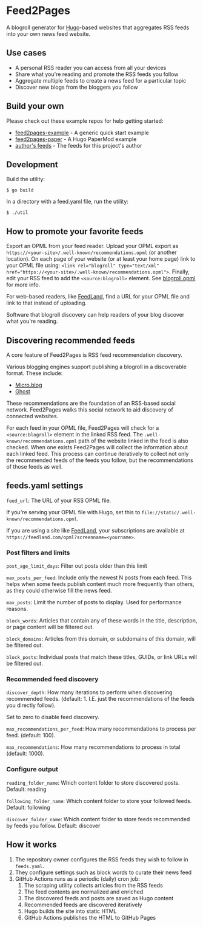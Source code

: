 # Feed2Pages

A blogroll generator for [Hugo](https://gohugo.io/)-based websites that aggregates RSS feeds into your own news feed website.


## Use cases

* A personal RSS reader you can access from all your devices
* Share what you're reading and promote the RSS feeds you follow
* Aggregate multiple feeds to create a news feed for a particular topic
* Discover new blogs from the bloggers you follow


## Build your own

Please check out these example repos for help getting started:

* [feed2pages-example](https://github.com/ralexander-phi/feed2pages-demo) - A generic quick start example
* [feed2pages-paper](https://github.com/ralexander-phi/feed2Pages-paper) - A Hugo PaperMod example
* [author's feeds](https://github.com/ralexander-phi/feeds) - The feeds for this project's author


## Development

Build the utility:

    $ go build

In a directory with a feed.yaml file, run the utility:

    $ ./util


## How to promote your favorite feeds

Export an OPML from your feed reader.
Upload your OPML export as `https://<your-site>/.well-known/recommendations.opml` (or another location).
On each page of your website (or at least your home page) link to your OPML file using: `<link rel="blogroll" type="text/xml" href="https://<your-site>/.well-known/recommendations.opml">`.
Finally, edit your RSS feed to add the `<source:blogroll>` element.
See [blogroll.opml](https://opml.org/blogroll.opml) for more info.

For web-based readers, like [FeedLand](https://feedland.com), find a URL for your OPML file and link to that instead of uploading.

Software that blogroll discovery can help readers of your blog discover what you're reading.


## Discovering recommended feeds

A core feature of Feed2Pages is RSS feed recommendation discovery.

Various blogging engines support publishing a blogroll in a discoverable format.
These include:

* [Micro.blog](https://www.manton.org/2024/03/11/recommendations-and-blogrolls.html)
* [Ghost](https://ghost.org/docs/recommendations/)

These recommendations are the foundation of an RSS-based social network.
Feed2Pages walks this social network to aid discovery of connected websites.

For each feed in your OPML file, Feed2Pages will check for a `<source:blogroll>` element in the linked RSS feed.
The `.well-known/recommendations.opml` path of the website linked in the feed is also checked.
When one exists Feed2Pages will collect the information about each linked feed.
This process can continue iteratively to collect not only the recommended feeds of the feeds you follow, but the recommendations of those feeds as well.


## feeds.yaml settings

`feed_url`: The URL of your RSS OPML file.

If you're serving your OPML file with Hugo, set this to `file://static/.well-known/recommendations.opml`.

If you are using a site like [FeedLand](https://feedland.com), your subscriptions are available at `https://feedland.com/opml?screenname=<yourname>`.


### Post filters and limits

`post_age_limit_days`: Filter out posts older than this limit

`max_posts_per_feed`: Include only the newest N posts from each feed. This helps when some feeds publish content much more frequently than others, as they could otherwise fill the news feed.

`max_posts`: Limit the number of posts to display. Used for performance reasons.

`block_words`: Articles that contain any of these words in the title, description, or page content will be filtered out.

`block_domains`: Articles from this domain, or subdomains of this domain, will be filtered out.

`block_posts`: Individual posts that match these titles, GUIDs, or link URLs will be filtered out.


### Recommended feed discovery

`discover_depth`: How many iterations to perform when discovering recommended feeds. (default: 1. I.E. just the recommendations of the feeds you directly follow).

Set to zero to disable feed discovery.

`max_recommendations_per_feed`: How many recommendations to process per feed. (default: 100).

`max_recommendations`: How many recommendations to process in total (default: 1000).


### Configure output

`reading_folder_name`: Which content folder to store discovered posts. Default: reading

`following_folder_name`: Which content folder to store your followed feeds. Default: following

`discover_folder_name`: Which content folder to store feeds recommended by feeds you follow. Default: discover



## How it works

1. The repository owner configures the RSS feeds they wish to follow in `feeds.yaml`.
2. They configure settings such as block words to curate their news feed
3. GitHub Actions runs as a periodic (daily) cron job:
    1. The scraping utility collects articles from the RSS feeds
    2. The feed contents are normalized and enriched
    3. The discovered feeds and posts are saved as Hugo content
    4. Recommended feeds are discovered iteratively
    5. Hugo builds the site into static HTML
    6. GitHub Actions publishes the HTML to GitHub Pages
